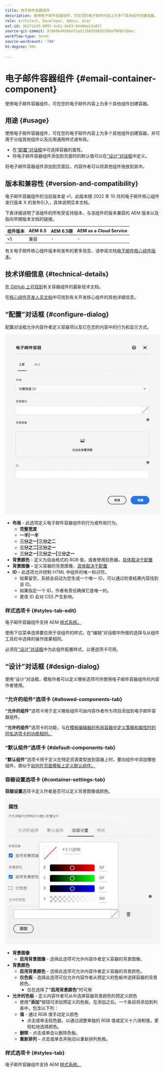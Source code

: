 ```yaml
---
title: 电子邮件容器组件
description: 使用电子邮件容器组件，可在您的电子邮件内容上为多个其他组件创建容器。
role: Architect, Developer, Admin, User
exl-id: 3b271e95-0093-4cb1-bb83-8446ba12a821
source-git-commit: 91969e4956bef1a511b8d588d5290a7999bf86ec
workflow-type: tm+mt
source-wordcount: '780'
ht-degree: 99%

---
```



# 电子邮件容器组件 {#email-container-component}

使用电子邮件容器组件，可在您的电子邮件内容上为多个其他组件创建容器。

## 用途 {#usage}

使用电子邮件容器组件，可在您的电子邮件内容上为多个其他组件创建容器，并可用于分组其他组件以及应用通用样式或布局。

* 在[“配置”对话框](#configure-dialog)中可选择容器的属性。
* 将电子邮件容器组件添加到页面时的默认值可以在[“设计”对话框](#design-dialog)中定义。

将电子邮件容器组件添加到页面后，内容作者可以将其他组件拖放到其中。

## 版本和兼容性 {#version-and-compatibility}

电子邮件容器组件的当前版本是 v1，此版本随 2022 年 10 月的电子邮件核心组件发行版本 X 的发布引入，具体说明见本文档。

下表详细说明了该组件的所有受支持版本、与该组件的版本兼容的 AEM 版本以及指向早期版本文档的链接。

| 组件版本 | AEM 6.5 | AEM 6.5磅 | AEM as a Cloud Service |
|---|---|---|---|
| v1 | 兼容 | - | - |

有关电子邮件核心组件版本和发布的更多信息，请参阅文档[电子邮件核心组件版本](/help/email/versions.md)。

## 技术详细信息 {#technical-details}

[在 GitHub 上可找到](https://adobe.com/go/aem_cmp_tech_email_container_v1_cn)有关容器组件的最新技术文档。

在[核心组件开发人员文档](/help/developing/overview.md)中可找到有关开发核心组件的其他详细信息。

## “配置”对话框 {#configure-dialog}

配置对话框允许内容作者定义容器项以及它在您的内容中的行为和显示方式。

![电子邮件容器组件的“编辑”对话框](/help/email/assets/email-container-configure.png)

* **布局** - 此选项定义电子邮件容器组件的行为或布局行为。
   * **完整宽度**
   * **一半|一半**
   * **三分之一|三分之二**
   * **三分之二|三分之一**
   * **三分之一|三分之一|三分之一**
* **背景颜色** - 定义为自由格式的 RGB 值，或者使用拾色器，[具体取决于配置](#container-settings-tab)
* **背景图像** – 定义容器的背景图像，[具体取决于配置](#container-settings-tab)
* **ID** – 此选项允许控制 HTML 中组件的唯一标识符。
   * 如果留空，系统会自动为您生成一个唯一 ID，可以通过检查结果内容找到该 ID。
   * 如果指定一个 ID，作者有责任确保它是唯一的。
   * 更改 ID 会对 CSS 产生影响。

### 样式选项卡 {#styles-tab-edit}

电子邮件容器组件支持 AEM [样式系统。](/help/get-started/authoring.md#component-styling)

使用下拉菜单选择要应用于该组件的样式。在“编辑”对话框中所做的选择与从组件工具栏中选择的操作效果相同。

必须在[“设计”对话框](#design-dialog)中为此组件配置样式，以便选项卡可用。

## “设计”对话框 {#design-dialog}

使用“设计”对话框，模板作者可以定义哪些选项可供使用电子邮件容器组件的内容作者使用。

### “允许的组件”选项卡 {#allowed-components-tab}

**“允许的组件”**&#x200B;选项卡用于定义哪些组件可由内容作者作为项目添加到电子邮件容器组件。

**“允许的组件”**&#x200B;选项卡的功能，与[在模板编辑器的布局容器中定义策略和属性时的同名选项卡的功能相同。](https://experienceleague.adobe.com/docs/experience-manager-cloud-service/sites/authoring/features/templates.html)

### “默认组件”选项卡 {#default-components-tab}

**“默认组件”**&#x200B;选项卡用于定义在特定资源类型放到容器上时，要向组件中添加哪些组件，类似于[如何在页面模板上定义默认组件。](https://experienceleague.adobe.com/docs/experience-manager-cloud-service/sites/authoring/features/templates.html)

### 容器设置选项卡 {#container-settings-tab}

**容器设置**&#x200B;选项卡定义作者是否可以定义背景图像或颜色。

![电子邮件容器组件的“设计”对话框的“容器设置”选项卡](/help/email/assets/email-container-design-container-settings.png)

* **背景图像**
   * **启用背景图像** - 选择此选项可允许内容作者定义容器的背景图像。
* **背景颜色**
   * **启用背景颜色** - 选择此选项可允许内容作者定义容器的背景颜色。
   * **仅色板** - 选择此选项可仅允许内容作者从预定义的色板中选择容器的背景颜色。
      * 仅在选择了&#x200B;**“启用背景颜色”**&#x200B;时可用
* **允许的色板** - 定义内容作者可从中选择容器背景颜色的预定义颜色
   * 使用&#x200B;**“添加”**&#x200B;按钮可添加预定义的色板。在添加之后，一个条目将添加到列表中，包含以下列：
   * **值** - 通过 RGB 值手动定义颜色
      * 点击或单击拾色器，以通过调整单独的 RGB 值或定义十六进制值，更轻松地选择颜色。
   * **删除** - 点击或单击以删除色板。
   * **重新排列** – 点击或单击并拖动以重新排列色板。

### 样式选项卡 {#styles-tab}

电子邮件容器组件支持 AEM [样式系统。](/help/get-started/authoring.md#component-styling)
